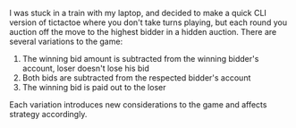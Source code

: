 I was stuck in a train with my laptop, and decided to make a quick CLI version of tictactoe where you don't take turns playing, but each round you auction off the move to the highest bidder in a hidden auction.
There are several variations to the game:

 1. The winning bid amount is subtracted from the winning bidder's account, loser doesn't lose his bid
 2. Both bids are subtracted from the respected bidder's account
 3. The winning bid is paid out to the loser
 
Each variation introduces new considerations to the game and affects strategy accordingly.

